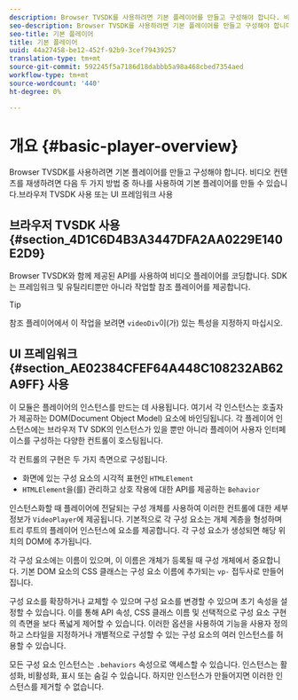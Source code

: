 ```yaml
---
description: Browser TVSDK를 사용하려면 기본 플레이어를 만들고 구성해야 합니다. 비디오 컨텐츠를 재생하는 경우, 브라우저 TV SDK를 사용하거나 UI 프레임워크를 사용하여 두 가지 방법 중 하나로 기본 플레이어를 만들 수 있습니다.
seo-description: Browser TVSDK를 사용하려면 기본 플레이어를 만들고 구성해야 합니다. 비디오 컨텐츠를 재생하는 경우, 브라우저 TV SDK를 사용하거나 UI 프레임워크를 사용하여 두 가지 방법 중 하나로 기본 플레이어를 만들 수 있습니다.
seo-title: 기본 플레이어
title: 기본 플레이어
uuid: 44a27458-be12-452f-92b9-3cef79439257
translation-type: tm+mt
source-git-commit: 592245f5a7186d18dabbb5a98a468cbed7354aed
workflow-type: tm+mt
source-wordcount: '440'
ht-degree: 0%

---
```



# 개요 {#basic-player-overview}

Browser TVSDK를 사용하려면 기본 플레이어를 만들고 구성해야 합니다. 비디오 컨텐츠를 재생하려면 다음 두 가지 방법 중 하나를 사용하여 기본 플레이어를 만들 수 있습니다.브라우저 TVSDK 사용 또는 UI 프레임워크 사용

## 브라우저 TVSDK 사용 {#section_4D1C6D4B3A3447DFA2AA0229E140E2D9}

Browser TVSDK와 함께 제공된 API를 사용하여 비디오 플레이어를 코딩합니다. SDK는 프레임워크 및 유틸리티뿐만 아니라 작업할 참조 플레이어를 제공합니다.

>[!TIP]
>
>참조 플레이어에서 이 작업을 보려면 `videoDiv`이(가) 있는 특성을 지정하지 마십시오.

## UI 프레임워크 {#section_AE02384CFEF64A448C108232AB62A9FF} 사용

이 모듈은 플레이어의 인스턴스를 만드는 데 사용됩니다. 여기서 각 인스턴스는 호출자가 제공하는 DOM(Document Object Model) 요소에 바인딩됩니다. 각 플레이어 인스턴스에는 브라우저 TV SDK의 인스턴스가 있을 뿐만 아니라 플레이어 사용자 인터페이스를 구성하는 다양한 컨트롤이 호스팅됩니다.

각 컨트롤의 구현은 두 가지 측면으로 구성됩니다.

* 화면에 있는 구성 요소의 시각적 표현인 `HTMLElement`
* `HTMLElement`을(를) 관리하고 상호 작용에 대한 API를 제공하는 `Behavior`

인스턴스화할 때 플레이어에 전달되는 구성 개체를 사용하여 이러한 컨트롤에 대한 세부 정보가 `VideoPlayer`에 제공됩니다. 기본적으로 각 구성 요소는 개체 계층을 형성하며 트리 루트의 플레이어 인스턴스에 요소를 제공합니다. 각 구성 요소가 생성되면 해당 위치의 DOM에 추가됩니다.

각 구성 요소에는 이름이 있으며, 이 이름은 개체가 등록될 때 구성 개체에서 중요합니다. 기본 DOM 요소의 CSS 클래스는 구성 요소 이름에 추가되는 `vp-` 접두사로 만들어집니다.

구성 요소를 확장하거나 교체할 수 있으며 구성 요소를 변경할 수 있으며 초기 속성을 설정할 수 있습니다. 이를 통해 API 속성, CSS 클래스 이름 및 선택적으로 구성 요소 구현의 측면을 보다 폭넓게 제어할 수 있습니다. 이러한 옵션을 사용하여 기능을 사용자 정의하고 스타일을 지정하거나 개별적으로 구성할 수 있는 구성 요소의 여러 인스턴스를 허용할 수 있습니다.

모든 구성 요소 인스턴스는 `.behaviors` 속성으로 액세스할 수 있습니다. 인스턴스는 활성화, 비활성화, 표시 또는 숨길 수 있습니다. 하지만 인스턴스가 만들어지면 이러한 인스턴스를 제거할 수 없습니다.
